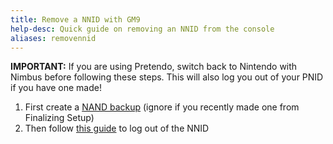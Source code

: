 ```yaml
---
title: Remove a NNID with GM9
help-desc: Quick guide on removing an NNID from the console
aliases: removennid
---
```


**IMPORTANT:** If you are using Pretendo, switch back to Nintendo with Nimbus before following these steps. This will also log you out of your PNID if you have one made!

1. First create a [NAND backup](<https://3ds.hacks.guide/godmode9-usage#creating-a-nand-backup>) (ignore if you recently made one from Finalizing Setup)
2. Then follow [this guide](<https://3ds.hacks.guide/godmode9-usage#removing-an-nnid-without-formatting-your-console>) to log out of the NNID

